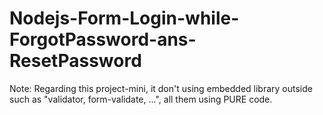 # Nodejs-Form-Login-while-ForgotPassword-ans-ResetPassword

Note: Regarding this project-mini, it don't using embedded library outside such as "validator, form-validate, ...", all them using PURE code.
